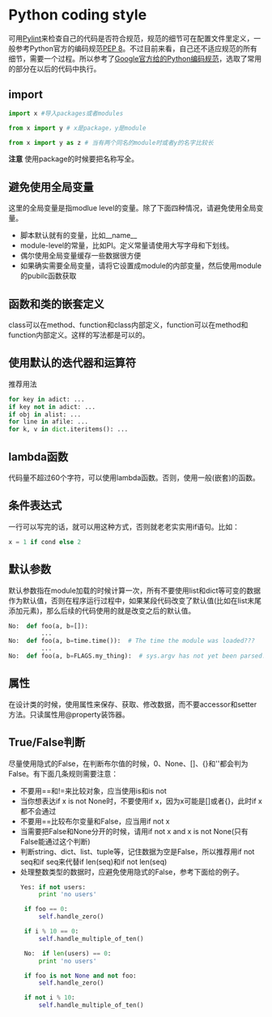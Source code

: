 # Python coding style
可用[Pylint][0]来检查自己的代码是否符合规范，规范的细节可在配置文件里定义，一般参考Python官方的编码规范[PEP 8][1]。不过目前来看，自己还不适应规范的所有细节，需要一个过程。所以参考了[Google官方给的Python编码规范][2]，选取了常用的部分在以后的代码中执行。

## import

```python
import x #导入packages或者modules

from x import y # x是package，y是module

from x import y as z # 当有两个同名的module时或者y的名字比较长
```
**注意** 使用package的时候要把名称写全。

## 避免使用全局变量
这里的全局变量是指modlue level的变量。除了下面四种情况，请避免使用全局变量。
- 脚本默认就有的变量，比如\_\_name\_\_
- module-level的常量，比如PI。定义常量请使用大写字母和下划线。
- 偶尔使用全局变量缓存一些数据很方便
- 如果确实需要全局变量，请将它设置成module的内部变量，然后使用module的pubilc函数获取

## 函数和类的嵌套定义
class可以在method、function和class内部定义，function可以在method和function内部定义。这样的写法都是可以的。

## 使用默认的迭代器和运算符
推荐用法
```python
for key in adict: ...
if key not in adict: ...
if obj in alist: ...
for line in afile: ...
for k, v in dict.iteritems(): ...
```

## lambda函数
代码量不超过60个字符，可以使用lambda函数。否则，使用一般(嵌套)的函数。

## 条件表达式
一行可以写完的话，就可以用这种方式，否则就老老实实用if语句。比如：

```python
x = 1 if cond else 2
```

## 默认参数
默认参数指在module加载的时候计算一次，所有不要使用list和dict等可变的数据作为默认值，否则在程序运行过程中，如果某段代码改变了默认值(比如在list末尾添加元素)，那么后续的代码使用的就是改变之后的默认值。
```python
No:  def foo(a, b=[]):
         ...
No:  def foo(a, b=time.time()):  # The time the module was loaded???
         ...
No:  def foo(a, b=FLAGS.my_thing):  # sys.argv has not yet been parsed...
```

## 属性
在设计类的时候，使用属性来保存、获取、修改数据，而不要accessor和setter方法。只读属性用@property装饰器。

## True/False判断
尽量使用隐式的False，在判断布尔值的时候，0、None、[]、{}和''都会判为False。有下面几条规则需要注意：
- 不要用==和!=来比较对象，应当使用is和is not
- 当你想表达if x is not None时，不要使用if x，因为x可能是[]或者{}，此时if x都不会通过
- 不要用==比较布尔变量和False，应当用if not x
- 当需要把False和None分开的时候，请用if not x and x is not None(只有False能通过这个判断)
- 判断string、dict、list、tuple等，记住数据为空是False，所以推荐用if not seq和if seq来代替if len(seq)和if not len(seq)
- 处理整数类型的数据时，应避免使用隐式的False，参考下面给的例子。
    ```python
    Yes: if not users:
         print 'no users'

     if foo == 0:
         self.handle_zero()

     if i % 10 == 0:
         self.handle_multiple_of_ten()

     No:  if len(users) == 0:
         print 'no users'

     if foo is not None and not foo:
         self.handle_zero()

     if not i % 10:
         self.handle_multiple_of_ten()
    ```

[0]: https://www.pylint.org/
[1]: https://www.python.org/dev/peps/pep-0008/
[2]: https://google.github.io/styleguide/pyguide.html